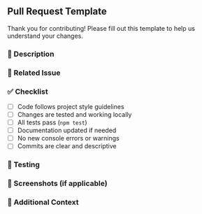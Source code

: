## Pull Request Template

Thank you for contributing! Please fill out this template to help us understand your changes.

### 📝 Description
<!-- Briefly describe what changes you're making and why -->

### 🎯 Related Issue
<!-- Link to related issue: Closes #123 -->

### ✅ Checklist

- [ ] Code follows project style guidelines
- [ ] Changes are tested and working locally
- [ ] All tests pass (`npm test`)
- [ ] Documentation updated if needed
- [ ] No new console errors or warnings
- [ ] Commits are clear and descriptive

### 🧪 Testing

<!-- Describe how you tested these changes -->

### 📸 Screenshots (if applicable)

<!-- Add screenshots or GIFs showing the changes -->

### 💬 Additional Context

<!-- Any other information that reviewers should know -->
